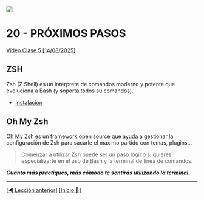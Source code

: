![](../Images/header.jpg)

# 20 - PRÓXIMOS PASOS

[Vídeo Clase 5 [14/08/2025]](https://www.twitch.tv/videos/2539985093)

## ZSH

Zsh (Z Shell) es un intérprete de comandos moderno y potente que evoluciona a Bash (y soporta todos su comandos).

* [Instalación](https://github.com/ohmyzsh/ohmyzsh/wiki/Installing-ZSH)

## Oh My Zsh 

[Oh My Zsh](https://ohmyz.sh/) es un framework open source que ayuda a gestionar la configuración de Zsh para sacarle el máximo partido con temas, plugins...

> Comenzar a utilizar Zsh puede ser un paso lógico si quieres especializarte en el uso de Bash y la terminal de línea de comandos.

***Cuanto más practiques, más cómodo te sentirás utilizando la terminal.***

---

[[◀️ Lección anterior](./19_WARP.md)] [[Inicio 🔼](../README.md)]